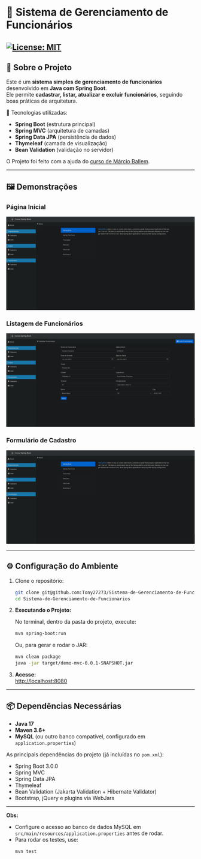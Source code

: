 # 🚀 Sistema de Gerenciamento de Funcionários  

[![License: MIT](https://img.shields.io/badge/License-MIT-yellow.svg)](https://opensource.org/licenses/MIT)  
---

## 📖 Sobre o Projeto  

Este é um **sistema simples de gerenciamento de funcionários** desenvolvido em **Java com Spring Boot**.  
Ele permite **cadastrar, listar, atualizar e excluir funcionários**, seguindo boas práticas de arquitetura.  

🔹 Tecnologias utilizadas:  
- **Spring Boot** (estrutura principal)  
- **Spring MVC** (arquitetura de camadas)  
- **Spring Data JPA** (persistência de dados)  
- **Thymeleaf** (camada de visualização)  
- **Bean Validation** (validação no servidor)  

O Projeto foi feito com a ajuda do [curso de Márcio Ballem](https://www.udemy.com/course/spring-boot-mvc-com-thymeleaf/).  

---
## 🖼️ Demonstrações  

### Página Inicial  
![Página Inicial](readmeImgs/img1.png)  

### Listagem de Funcionários  
![Lista de Funcionários](readmeImgs/img2.png)

### Formulário de Cadastro  
![Cadastro](readmeImgs/img1.png)

---

## ⚙️ Configuração do Ambiente  

1. Clone o repositório:  
   ```bash
   git clone git@github.com:Tony27273/Sistema-de-Gerenciamento-de-Funcionarios.git
   cd Sistema-de-Gerenciamento-de-Funcionarios
   ```

2. **Executando o Projeto:**

   No terminal, dentro da pasta do projeto, execute:

   ```bash
   mvn spring-boot:run
   ```

   Ou, para gerar e rodar o JAR:

   ```bash
   mvn clean package
   java -jar target/demo-mvc-0.0.1-SNAPSHOT.jar
   ```

3. **Acesse:**  
   [http://localhost:8080](http://localhost:8080)

---

## 📦 Dependências Necessárias

- **Java 17**  
- **Maven 3.6+**
- **MySQL** (ou outro banco compatível, configurado em `application.properties`)

As principais dependências do projeto (já incluídas no `pom.xml`):

- Spring Boot 3.0.0
- Spring MVC
- Spring Data JPA
- Thymeleaf
- Bean Validation (Jakarta Validation + Hibernate Validator)
- Bootstrap, jQuery e plugins via WebJars


---

**Obs:**  
- Configure o acesso ao banco de dados MySQL em `src/main/resources/application.properties` antes de rodar.
- Para rodar os testes, use:  
  ```bash
  mvn test
  ```
